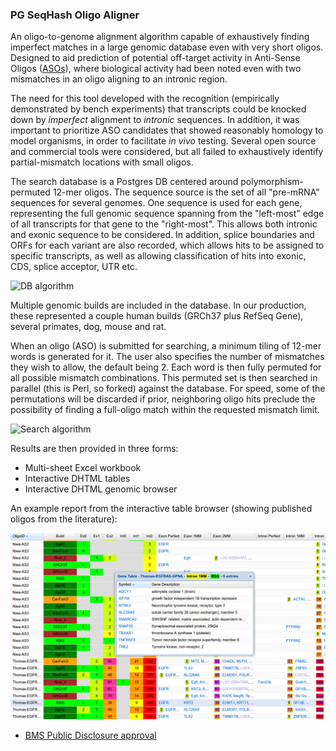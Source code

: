 ### PG SeqHash Oligo Aligner

An oligo-to-genome alignment algorithm capable of exhaustively finding
imperfect matches in a large genomic database even with very short
oligos. Designed to aid prediction of potential off-target activity in
Anti-Sense Oligos ([ASOs][ASO]), where biological activity had been
noted even with two mismatches in an oligo aligning to an intronic
region.

The need for this tool developed with the recognition (empirically
demonstrated by bench experiments) that transcripts could be knocked
down by _imperfect_ alignment to _intronic_ sequences. In addition, it
was important to prioritize ASO candidates that showed reasonably
homology to model organisms, in order to facilitate _in vivo_
testing. Several open source and commercial tools were considered, but
all failed to exhaustively identify partial-mismatch locations with
small oligos.

The search database is a Postgres DB centered around
polymorphism-permuted 12-mer oligos. The sequence source is the set of
all "pre-mRNA" sequences for several genomes. One sequence is used for
each gene, representing the full genomic sequence spanning from the
"left-most" edge of all transcripts for that gene to the
"right-most". This allows both intronic and exonic sequence to be
considered. In addition, splice boundaries and ORFs for each variant
are also recorded, which allows hits to be assigned to specific
transcripts, as well as allowing classification of hits into exonic,
CDS, splice acceptor, UTR etc.

![DB algorithm][DBalg]

Multiple genomic builds are included in the database. In our
production, these represented a couple human builds (GRCh37 plus
RefSeq Gene), several primates, dog, mouse and rat.

When an oligo (ASO) is submitted for searching, a minimum tiling of
12-mer words is generated for it. The user also specifies the number
of mismatches they wish to allow, the default being 2. Each word is
then fully permuted for all possible mismatch combinations. This
permuted set is then searched in parallel (this is Perl, so forked)
against the database. For speed, some of the permutations will be
discarded if prior, neighboring oligo hits preclude the possibility of
finding a full-oligo match within the requested mismatch limit.

![Search algorithm][SearchAlg]

Results are then provided in three forms:

* Multi-sheet Excel workbook
* Interactive DHTML tables
* Interactive DHTML genomic browser

An example report from the interactive table browser (showing
published oligos from the literature):

![Hit report][Report]

* [BMS Public Disclosure approval](PubD-Disclosure-Approval.md)

[DBalg]: img/SOS-DatabaseAlgorithm.png
[SearchAlg]: img/SOS-SearchAlgorithm.png
[Report]: img/SOS-Overview.png
[ASO]: https://en.wikipedia.org/wiki/Antisense_therapy
